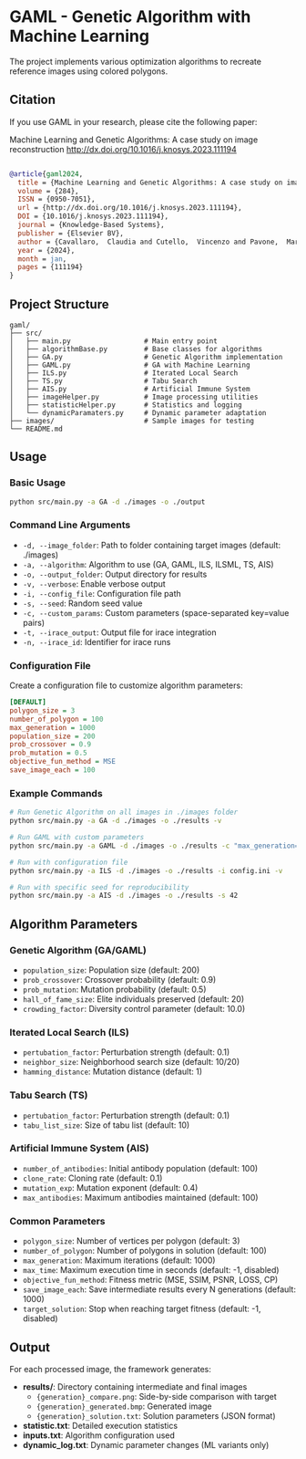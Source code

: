 # GAML - Genetic Algorithm with Machine Learning

The project implements various optimization algorithms to recreate reference images using colored polygons.

## Citation

If you use GAML in your research, please cite the following paper:

Machine Learning and Genetic Algorithms: A case study on image reconstruction
http://dx.doi.org/10.1016/j.knosys.2023.111194

```bibtex

@article{gaml2024,
  title = {Machine Learning and Genetic Algorithms: A case study on image reconstruction},
  volume = {284},
  ISSN = {0950-7051},
  url = {http://dx.doi.org/10.1016/j.knosys.2023.111194},
  DOI = {10.1016/j.knosys.2023.111194},
  journal = {Knowledge-Based Systems},
  publisher = {Elsevier BV},
  author = {Cavallaro,  Claudia and Cutello,  Vincenzo and Pavone,  Mario and Zito,  Francesco},
  year = {2024},
  month = jan,
  pages = {111194}
}

```

## Project Structure

```
gaml/
├── src/
│   ├── main.py                  # Main entry point
│   ├── algorithmBase.py         # Base classes for algorithms
│   ├── GA.py                    # Genetic Algorithm implementation
│   ├── GAML.py                  # GA with Machine Learning
│   ├── ILS.py                   # Iterated Local Search
│   ├── TS.py                    # Tabu Search
│   ├── AIS.py                   # Artificial Immune System
│   ├── imageHelper.py           # Image processing utilities
│   ├── statisticHelper.py       # Statistics and logging
│   └── dynamicParamaters.py     # Dynamic parameter adaptation
├── images/                      # Sample images for testing
└── README.md
```

## Usage

### Basic Usage

```bash
python src/main.py -a GA -d ./images -o ./output
```

### Command Line Arguments

- `-d, --image_folder`: Path to folder containing target images (default: ./images)
- `-a, --algorithm`: Algorithm to use (GA, GAML, ILS, ILSML, TS, AIS)
- `-o, --output_folder`: Output directory for results
- `-v, --verbose`: Enable verbose output
- `-i, --config_file`: Configuration file path
- `-s, --seed`: Random seed value
- `-c, --custom_params`: Custom parameters (space-separated key=value pairs)
- `-t, --irace_output`: Output file for irace integration
- `-n, --irace_id`: Identifier for irace runs

### Configuration File

Create a configuration file to customize algorithm parameters:

```ini
[DEFAULT]
polygon_size = 3
number_of_polygon = 100
max_generation = 1000
population_size = 200
prob_crossover = 0.9
prob_mutation = 0.5
objective_fun_method = MSE
save_image_each = 100
```

### Example Commands

```bash
# Run Genetic Algorithm on all images in ./images folder
python src/main.py -a GA -d ./images -o ./results -v

# Run GAML with custom parameters
python src/main.py -a GAML -d ./images -o ./results -c "max_generation=2000 population_size=300"

# Run with configuration file
python src/main.py -a ILS -d ./images -o ./results -i config.ini -v

# Run with specific seed for reproducibility
python src/main.py -a AIS -d ./images -o ./results -s 42
```

## Algorithm Parameters

### Genetic Algorithm (GA/GAML)

- `population_size`: Population size (default: 200)
- `prob_crossover`: Crossover probability (default: 0.9)
- `prob_mutation`: Mutation probability (default: 0.5)
- `hall_of_fame_size`: Elite individuals preserved (default: 20)
- `crowding_factor`: Diversity control parameter (default: 10.0)

### Iterated Local Search (ILS)

- `pertubation_factor`: Perturbation strength (default: 0.1)
- `neighbor_size`: Neighborhood search size (default: 10/20)
- `hamming_distance`: Mutation distance (default: 1)

### Tabu Search (TS)

- `pertubation_factor`: Perturbation strength (default: 0.1)
- `tabu_list_size`: Size of tabu list (default: 10)

### Artificial Immune System (AIS)

- `number_of_antibodies`: Initial antibody population (default: 100)
- `clone_rate`: Cloning rate (default: 0.1)
- `mutation_exp`: Mutation exponent (default: 0.4)
- `max_antibodies`: Maximum antibodies maintained (default: 100)

### Common Parameters

- `polygon_size`: Number of vertices per polygon (default: 3)
- `number_of_polygon`: Number of polygons in solution (default: 100)
- `max_generation`: Maximum iterations (default: 1000)
- `max_time`: Maximum execution time in seconds (default: -1, disabled)
- `objective_fun_method`: Fitness metric (MSE, SSIM, PSNR, LOSS, CP)
- `save_image_each`: Save intermediate results every N generations (default: 1000)
- `target_solution`: Stop when reaching target fitness (default: -1, disabled)

## Output

For each processed image, the framework generates:

- **results/**: Directory containing intermediate and final images
  - `{generation}_compare.png`: Side-by-side comparison with target
  - `{generation}_generated.bmp`: Generated image
  - `{generation}_solution.txt`: Solution parameters (JSON format)
- **statistic.txt**: Detailed execution statistics
- **inputs.txt**: Algorithm configuration used
- **dynamic_log.txt**: Dynamic parameter changes (ML variants only)
